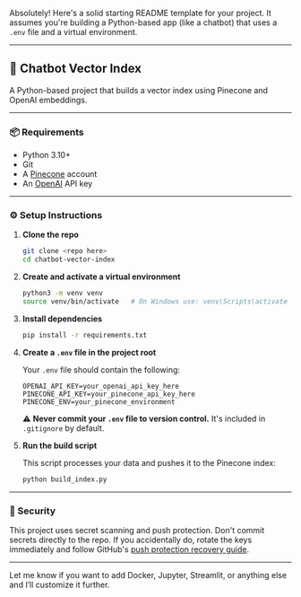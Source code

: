 Absolutely! Here's a solid starting README template for your project. It assumes you're building a Python-based app (like a chatbot) that uses a `.env` file and a virtual environment.

---

## 🧠 Chatbot Vector Index

A Python-based project that builds a vector index using Pinecone and OpenAI embeddings.

---

### 📦 Requirements

* Python 3.10+
* Git
* A [Pinecone](https://www.pinecone.io/) account
* An [OpenAI](https://platform.openai.com/) API key

---

### ⚙️ Setup Instructions

1. **Clone the repo**

   ```bash
   git clone <repo here>
   cd chatbot-vector-index
   ```

2. **Create and activate a virtual environment**

   ```bash
   python3 -m venv venv
   source venv/bin/activate   # On Windows use: venv\Scripts\activate
   ```

3. **Install dependencies**

   ```bash
   pip install -r requirements.txt
   ```

4. **Create a `.env` file in the project root**

   Your `.env` file should contain the following:

   ```env
   OPENAI_API_KEY=your_openai_api_key_here
   PINECONE_API_KEY=your_pinecone_api_key_here
   PINECONE_ENV=your_pinecone_environment
   ```

   ⚠️ **Never commit your `.env` file to version control.** It's included in `.gitignore` by default.

5. **Run the build script**

   This script processes your data and pushes it to the Pinecone index:

   ```bash
   python build_index.py
   ```

---

### 🔐 Security

This project uses secret scanning and push protection. Don't commit secrets directly to the repo. If you accidentally do, rotate the keys immediately and follow GitHub's [push protection recovery guide](https://docs.github.com/en/code-security).

---

Let me know if you want to add Docker, Jupyter, Streamlit, or anything else and I’ll customize it further.
